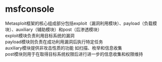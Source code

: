 # msfconsole

Metasploit框架的核心组成部分包括exploit（漏洞利用模块）、payload（负载模块）、auxiliary（辅助模块）和post（后渗透模块） \
exploit模块负责利用目标系统的漏洞 \
payload模块则负责在成功利用漏洞后执行特定任务 \
auxiliary模块提供非攻击性质的功能 如扫描、枚举和信息收集 \
post模块则用于在取得目标系统权限后进行进一步的信息收集和权限维持
